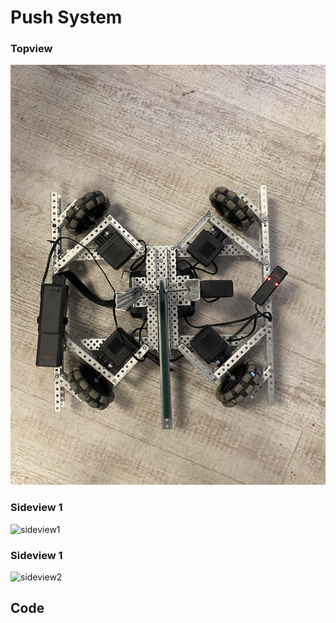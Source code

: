 # Push System 

### Topview 
![topview](https://github.com/Luca-Skyline/Ctrl-Alt-Defeat/blob/main/images/PushSystemTopview.jpg?raw=true)


### Sideview 1 
![sideview1](https://github.com/Luca-Skyline/Ctrl-Alt-Defeat/assets/89172997/1e8b9f9d-6b7b-4318-9c48-b6cac9bb2c6a)

### Sideview 1 
![sideview2](https://github.com/Luca-Skyline/Ctrl-Alt-Defeat/assets/89172997/79bc191a-3050-4426-a7fc-fafc8b595d18)

## Code 
